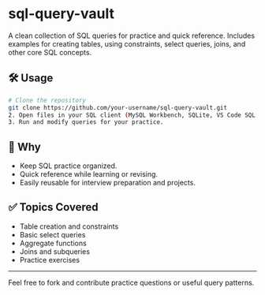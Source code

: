 # sql-query-vault

A clean collection of SQL queries for practice and quick reference. Includes examples for creating tables, using constraints, select queries, joins, and other core SQL concepts.


## 🛠️ Usage


```bash
# Clone the repository
git clone https://github.com/your-username/sql-query-vault.git
2. Open files in your SQL client (MySQL Workbench, SQLite, VS Code SQL extensions).
3. Run and modify queries for your practice.
```

## 🚀 Why

- Keep SQL practice organized.
- Quick reference while learning or revising.
- Easily reusable for interview preparation and projects.

## ✅ Topics Covered

- Table creation and constraints
- Basic select queries
- Aggregate functions
- Joins and subqueries
- Practice exercises

---

Feel free to fork and contribute practice questions or useful query patterns.


